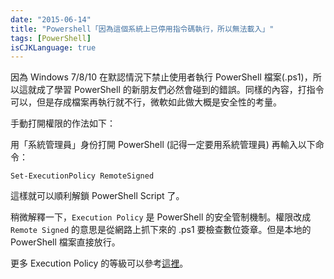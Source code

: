```yaml
---
date: "2015-06-14"
title: "Powershell「因為這個系統上已停用指令碼執行，所以無法載入」"
tags: [PowerShell]
isCJKLanguage: true
---
```


因為 Windows 7/8/10 在默認情況下禁止使用者執行 PowerShell 檔案(.ps1)，所以這就成了學習 PowerShell 的新朋友們必然會碰到的錯誤。同樣的內容，打指令可以，但是存成檔案再執行就不行，微軟如此做大概是安全性的考量。

手動打開權限的作法如下：

用「系統管理員」身份打開 PowerShell (記得一定要用系統管理員) 再輸入以下命令：

```code
Set-ExecutionPolicy RemoteSigned
```

這樣就可以順利解鎖 PowerShell Script 了。

稍微解釋一下，`Execution Policy` 是 PowerShell 的安全管制機制。權限改成 `Remote Signed` 的意思是從網路上抓下來的 .ps1 要檢查數位簽章。但是本地的 PowerShell 檔案直接放行。

更多 Execution Policy 的等級可以參考[這裡][0]。

[0]: http://gelis-dotnet.blogspot.tw/2010/10/win72008-server-powershell.html
